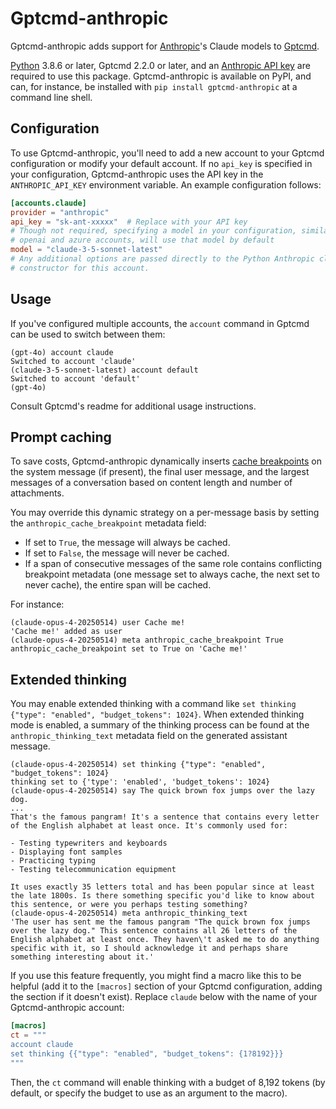 # Gptcmd-anthropic
Gptcmd-anthropic adds support for [Anthropic](https://anthropic.com)'s Claude models to [Gptcmd](https://github.com/codeofdusk/gptcmd).

[Python](https://python.org) 3.8.6 or later, Gptcmd 2.2.0 or later, and an [Anthropic API key](https://console.anthropic.com/account/keys) are required to use this package. Gptcmd-anthropic is available on PyPI, and can, for instance, be installed with `pip install gptcmd-anthropic` at a command line shell.

## Configuration
To use Gptcmd-anthropic, you'll need to add a new account to your Gptcmd configuration or modify your default account. If no `api_key` is specified in your configuration, Gptcmd-anthropic uses the API key in the `ANTHROPIC_API_KEY` environment variable. An example configuration follows:

``` toml
[accounts.claude]
provider = "anthropic"
api_key = "sk-ant-xxxxx"  # Replace with your API key
# Though not required, specifying a model in your configuration, similar to
# openai and azure accounts, will use that model by default
model = "claude-3-5-sonnet-latest"
# Any additional options are passed directly to the Python Anthropic client's
# constructor for this account.
```

## Usage
If you've configured multiple accounts, the `account` command in Gptcmd can be used to switch between them:

```
(gpt-4o) account claude
Switched to account 'claude'
(claude-3-5-sonnet-latest) account default
Switched to account 'default'
(gpt-4o)
```

Consult Gptcmd's readme for additional usage instructions.

## Prompt caching
To save costs, Gptcmd-anthropic dynamically inserts [cache breakpoints](https://docs.anthropic.com/en/docs/build-with-claude/prompt-caching) on the system message (if present), the final user message, and the largest messages of a conversation based on content length and number of attachments.

You may override this dynamic strategy on a per-message basis by setting the `anthropic_cache_breakpoint` metadata field:

* If set to `True`, the message will always be cached.
* If set to `False`, the message will never be cached.
* If a span of consecutive messages of the same role contains conflicting breakpoint metadata (one message set to always cache, the next set to never cache), the entire span will be cached.

For instance:

```
(claude-opus-4-20250514) user Cache me!
'Cache me!' added as user
(claude-opus-4-20250514) meta anthropic_cache_breakpoint True
anthropic_cache_breakpoint set to True on 'Cache me!'
```

## Extended thinking
You may enable extended thinking with a command like `set thinking {"type": "enabled", "budget_tokens": 1024}`. When extended thinking mode is enabled, a summary of the thinking process can be found at the `anthropic_thinking_text` metadata field on the generated assistant message.

```
(claude-opus-4-20250514) set thinking {"type": "enabled", "budget_tokens": 1024}
thinking set to {'type': 'enabled', 'budget_tokens': 1024}
(claude-opus-4-20250514) say The quick brown fox jumps over the lazy dog.
...
That's the famous pangram! It's a sentence that contains every letter of the English alphabet at least once. It's commonly used for:

- Testing typewriters and keyboards
- Displaying font samples
- Practicing typing
- Testing telecommunication equipment

It uses exactly 35 letters total and has been popular since at least the late 1800s. Is there something specific you'd like to know about this sentence, or were you perhaps testing something?
(claude-opus-4-20250514) meta anthropic_thinking_text
'The user has sent me the famous pangram "The quick brown fox jumps over the lazy dog." This sentence contains all 26 letters of the English alphabet at least once. They haven\'t asked me to do anything specific with it, so I should acknowledge it and perhaps share something interesting about it.'
```

If you use this feature frequently, you might find a macro like this to be helpful (add it to the `[macros]` section of your Gptcmd configuration, adding the section if it doesn't exist). Replace `claude` below with the name of your Gptcmd-anthropic account:

``` toml
[macros]
ct = """
account claude
set thinking {{"type": "enabled", "budget_tokens": {1?8192}}}
"""
```

Then, the `ct` command will enable thinking with a budget of 8,192 tokens (by default, or specify the budget to use as an argument to the macro).
